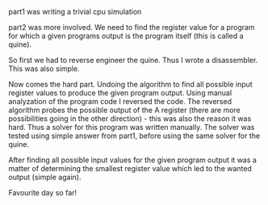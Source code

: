 part1 was writing a trivial cpu simulation

part2 was more involved. We need to find the register value
for a program for which a given programs output is the
program itself (this is called a quine).

So first we had to reverse engineer the quine. Thus I wrote
a disassembler. This was also simple.

Now comes the hard part. Undoing the algorithm to find
all possible input register values to produce the given 
program output.
Using manual analyzation of the program code I reversed
the code. The reversed algorithm probes the possible
output of the A register (there are more possibilities
going in the other direction) - this was also the reason
it was hard.
Thus a solver for this program was written manually.
The solver was tested using simple answer from part1,
before using the same solver for the quine.

After finding all possible input values for the given
program output it was a matter of determining the smallest
register value which led to the wanted output (simple again).

Favourite day so far!

